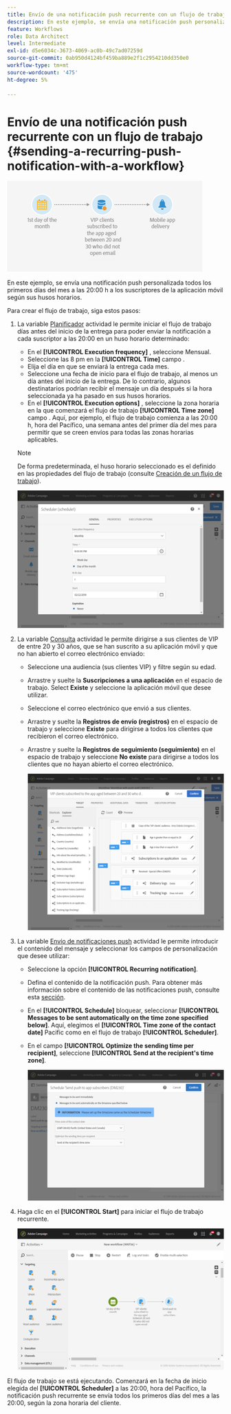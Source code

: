 ```yaml
---
title: Envío de una notificación push recurrente con un flujo de trabajo
description: En este ejemplo, se envía una notificación push personalizada todos los primeros días del mes a las 20:00 h a los suscriptores de la aplicación móvil en función de sus zonas horarias
feature: Workflows
role: Data Architect
level: Intermediate
exl-id: d5e6034c-3673-4069-ac0b-49c7ad07259d
source-git-commit: 0ab950d4124bf459ba889e2f1c2954210dd350e0
workflow-type: tm+mt
source-wordcount: '475'
ht-degree: 5%

---
```


# Envío de una notificación push recurrente con un flujo de trabajo {#sending-a-recurring-push-notification-with-a-workflow}

![](assets/wkf_push_example_1.png)

En este ejemplo, se envía una notificación push personalizada todos los primeros días del mes a las 20:00 h a los suscriptores de la aplicación móvil según sus husos horarios.

Para crear el flujo de trabajo, siga estos pasos:

1. La variable [Planificador](../../automating/using/scheduler.md) actividad le permite iniciar el flujo de trabajo días antes del inicio de la entrega para poder enviar la notificación a cada suscriptor a las 20:00 en un huso horario determinado:

   * En el **[!UICONTROL Execution frequency]** , seleccione Mensual.
   * Seleccione las 8 pm en la **[!UICONTROL Time]** campo .
   * Elija el día en que se enviará la entrega cada mes.
   * Seleccione una fecha de inicio para el flujo de trabajo, al menos un día antes del inicio de la entrega. De lo contrario, algunos destinatarios podrían recibir el mensaje un día después si la hora seleccionada ya ha pasado en sus husos horarios.
   * En el **[!UICONTROL Execution options]** , seleccione la zona horaria en la que comenzará el flujo de trabajo **[!UICONTROL Time zone]** campo . Aquí, por ejemplo, el flujo de trabajo comienza a las 20:00 h, hora del Pacífico, una semana antes del primer día del mes para permitir que se creen envíos para todas las zonas horarias aplicables.

   >[!NOTE]
   >
   >De forma predeterminada, el huso horario seleccionado es el definido en las propiedades del flujo de trabajo (consulte [Creación de un flujo de trabajo](../../automating/using/building-a-workflow.md)).

   ![](assets/wkf_push_example_5.png)

1. La variable [Consulta](../../automating/using/query.md) actividad le permite dirigirse a sus clientes de VIP de entre 20 y 30 años, que se han suscrito a su aplicación móvil y que no han abierto el correo electrónico enviado:

   * Seleccione una audiencia (sus clientes VIP) y filtre según su edad.
   * Arrastre y suelte la **Suscripciones a una aplicación** en el espacio de trabajo. Select **Existe** y seleccione la aplicación móvil que desee utilizar.
   * Seleccione el correo electrónico que envió a sus clientes.
   * Arrastre y suelte la **Registros de envío (registros)** en el espacio de trabajo y seleccione **Existe** para dirigirse a todos los clientes que recibieron el correo electrónico.
   * Arrastre y suelte la **Registros de seguimiento (seguimiento)** en el espacio de trabajo y seleccione **No existe** para dirigirse a todos los clientes que no hayan abierto el correo electrónico.

      ![](assets/wkf_push_example_2.png)

1. La variable [Envío de notificaciones push](../../automating/using/push-notification-delivery.md) actividad le permite introducir el contenido del mensaje y seleccionar los campos de personalización que desee utilizar:

   * Seleccione la opción **[!UICONTROL Recurring notification]**.
   * Defina el contenido de la notificación push. Para obtener más información sobre el contenido de las notificaciones push, consulte esta [sección](../../channels/using/preparing-and-sending-a-push-notification.md).
   * En el **[!UICONTROL Schedule]** bloquear, seleccionar **[!UICONTROL Messages to be sent automatically on the time zone specified below]**. Aquí, elegimos el **[!UICONTROL Time zone of the contact date]** Pacific como en el flujo de trabajo **[!UICONTROL Scheduler]**.
   * En el campo **[!UICONTROL Optimize the sending time per recipient]**, seleccione **[!UICONTROL Send at the recipient's time zone]**.

      ![](assets/wkf_push_example_4.png)

1. Haga clic en el **[!UICONTROL Start]** para iniciar el flujo de trabajo recurrente.

   ![](assets/wkf_push_example_3.png)

El flujo de trabajo se está ejecutando. Comenzará en la fecha de inicio elegida del **[!UICONTROL Scheduler]** a las 20:00, hora del Pacífico, la notificación push recurrente se envía todos los primeros días del mes a las 20:00, según la zona horaria del cliente.
